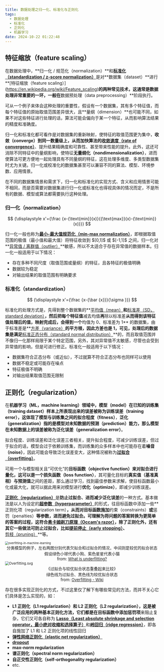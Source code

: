 ```yaml
---
title: 数据处理之归一化、标准化与正则化
tags:
  - 数据处理
  - 标准化
  - 正则化
  - 机器学习
date: 2024-10-22 01:22:48
---
```




## 特征缩放（feature scaling）

在数据处理中，**归一化 / 规范化（normalization）**和[**标准化（standardization / z-score normalization）**](https://en.wikipedia.org/wiki/Feature_scaling#Standardization_(Z-score_Normalization))是对**数据集（dataset）**进行**[特征缩放（feature scaling）](https://en.wikipedia.org/wiki/Feature_scaling)**的两种常见技术，这通常是数据处理非常重要的一环，一般在**数据预处理（data preprocessing）**阶段执行。

可从一个例子来体会这种处理的重要性，假设有一个数据集，其有多个特征值，而每个特征值的原始取值范围差异很大，且**量纲（dimension）**也可能不同，如果不对这些特征进行处理的话，算法可能会偏向于某一个特征，从而影响算法结果的精度和准确度。

归一化和标准化都可看作是对数据集的重新映射，使特征的取值范围更为集中，**收敛（converge）**到同一数量级上，从而加快算法的**[收敛速度（rate of convergence）](https://en.wikipedia.org/wiki/Rate_of_convergence)**、提升结果精确度和可靠性、甚至带来性能的提升。此外，这还可消除不同特征中的量纲影响，使特征**无量纲化（nondimensionalization）**，进而使算法可更方便地一起处理具有不同量纲的特征，这在处理多维度、多类型数据集时尤为关键。归一化或校准化的数据集甚至可以兼容不同的算法、模型、环境参数、应用情景。

在不同的数据集情景和需求下，归一化和标准化的实现方式、含义和应用情景可能不相同，而是否需要对数据集进行归一化或标准化也得视具体的情况而定，不是所有的数据、模型或算法都需要执行这种处理。

### 归一化（normalization）

$$
{\displaystyle x'={\frac {x-{\text{min}}(x)}{{\text{max}}(x)-{\text{min}}(x)}}}
$$

归一化一般也称为[**最小-最大值规范化（min-max normalization）**](https://en.wikipedia.org/wiki/Feature_scaling#Rescaling_(min-max_normalization))，即根据取值范围的极值（最小值和最大值）将特征收敛到 $[0,1]$ 或 $[-1,1]$ 之间，归一化对**[异常值 / 离群值（outlier）](https://en.wikipedia.org/wiki/Outlier)**敏感，所以不太适合于存在异常值的数据样本。归一化一般适用于以下情况：

- 存在多种不同尺度（取值范围或量纲）的特征，且各特征的极值明确
- 数据较为稳定
- 对输出结果的取值范围有明确要求

### 标准化（standardization）

$$
{\displaystyle x'={\frac {x-{\bar {x}}}{\sigma }}}
$$

标准化的处理方式是，先得到整个数据集的**[平均值（mean）](https://en.wikipedia.org/wiki/Mean)**和**[标准差（SD，standard deviation）](https://en.wikipedia.org/wiki/Standard_deviation)**，然后把每个特征值**减去均值**再**除以标准差**从而得到该特征值处理后的值，映射完成后，会得到一个**均值为 $0$、标准差为 $1$** 的数据集，由于标准差是**[方差（variance）](https://en.wikipedia.org/wiki/Variance)**的平方根，因此方差也是 $1$，可见，处理后的数据集是满足**[标准正态分布（standard normal distribution）](https://en.wikipedia.org/wiki/Normal_distribution#Standard_normal_distribution)**的，而且取值范围并不像归一化那样局限于某个特定范围，另外，其对异常值不太敏感，尽管也会受到异常值的影响，但是可进行修正。标准化一般适用于以下情况：

- 数据集符合正态分布（或近似），不过就算不符合正态分布也同样可以使用
- 数据不稳定或可能存在噪点
- 特征极值不明确
- 对输出结果取值范围无限制

## 正则化（regularization）

在**机器学习（ML，machine learning）**领域中，**模型（model）**在已知的**训练集（training dataset）**样本上所表现出来的误差被称为**训练误差（training error）**，这体现了模型与训练集之间的**拟合程度（fitness）**，**泛化（generalization）**指的是模型对未知数据的**预测（prediction）**能力，那么模型在未知数据上的误差被称为**泛化误差（generalization error）**。

拟合程度、训练误差和泛化误差三者相关，提升拟合程度，可减少训练误差，但过于拟合的话，模型会过于依赖训练集，而训练集的众多样本中也可能存在着**噪音（noise）**，因此可能会导致泛化误差变大，这种情况被称为[**过拟合（overfitting）**](https://en.wikipedia.org/wiki/Overfitting)。

可用一个与模型相关且$“$可优化$”$的**目标函数（objective function）**来对拟合进行量化，这可以是一个**损失函数（loss function）**，其可量化目标的**真实值（基准真相）**与**预测值**之间的差距，那么通过学习，找到最佳参数来求解，使目标函数最小化或最大化，就可以据此用来对模型进行**优化（optimize）**，即减少训练误差。

[**正则化（regularization）**](https://en.wikipedia.org/wiki/Regularization_(mathematics))是**防止过拟合、进而减少泛化误差**的一种方式。基本做法是以人为设定的[**超参数（hyperparameter）**](https://en.wikipedia.org/wiki/Hyperparameter_(machine_learning))的形式，往目标函数中添加一些**正则化项（regularization term）**，从而对目标函数施加**约束（constraints）**或**惩罚（penalties）**等参数，进而避免过拟合。可理解为将问题的答案转换为更简单的答案的过程，这符合[**奥卡姆剃刀原理（Occam's razor）**](https://en.wikipedia.org/wiki/Occam%27s_razor)，除了正则化外，还有其它一些做法可防止过拟合，比如[**提前停止（early stopping）**](https://en.wikipedia.org/wiki/Early_stopping)、**[剪枝（pruning）](https://en.wikipedia.org/wiki/Decision_tree_pruning)**等。

<img src="/images/post/normalization/overfitting-in-machine-learning.png" alt="overfitting-in-machine-learning" style="zoom:67%;" />

<center><font size="2">分类模型的例子，左右两图分别代表欠拟合和过拟合的情况，中间则是较优的拟合状态</br>假设绿色小球代表小狗、紫色星星代表小猫</br>from: <a href="https://www.ibm.com/topics/underfitting">What is underfitting?</a></font></center>

<img src="/images/post/normalization/Overfitting.svg.png" alt="Overfitting.svg" style="zoom: 80%;" />

<center><font size="2">《过拟合与较优拟合状态重叠起来比较》</br>绿色线为过拟合、黑色线为较优拟合状态</br>from: <a href="https://en.wikipedia.org/wiki/Overfitting">Overfitting - Wiki</a></font></center>

存在很多实现正则化的方式，不过这里仅了解下有哪些常见的方法，而并不关心它们具体是怎么实现的，如：

- **L1 正则化（L1 regularization）**和 **L2 正则化（L2 regularization）**，这是被广泛应用的两种基本正则化方法，它们都是在目标函数中添加**惩罚项**来阻止复杂，它们又可各自称为 [**Lasso（Least absolute shrinkage and selection operator，最小绝对收缩和选择算子）**](https://en.wikipedia.org/wiki/Lasso_(statistics))和[**岭回归（ridge regression）**](https://en.wikipedia.org/wiki/Ridge_regression)，即各自施加了 L1 和 L2 正则化项的线性回归
- [**弹性网络正则化（elastic net regularization）**](https://en.wikipedia.org/wiki/Elastic_net_regularization)
- **[dropout](https://en.wikipedia.org/wiki/Dilution_(neural_networks))**
- **max-norm regularization**
- **谱正则化（spectral norm regularization）**
- **自正交性正则化（self-orthogonality regularization）**
- etc.